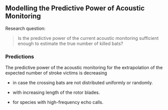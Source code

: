 
## Modelling the Predictive Power of Acoustic Monitoring

Research question: 

> Is the predictive power of the current acoustic monitoring sufficient enough to estimate the true number of killed bats?

### Predictions

The predictive power of the acoustic monitoring for the extrapolation of the expected number of stroke victims is decreasing

* in case the crossing bats are not distributed uniformly or randomly.

* with increasing length of the rotor blades.

* for species with high-frequency echo calls.
